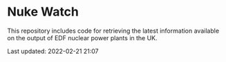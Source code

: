 # Nuke Watch

This repository includes code for retrieving the latest information available on the output of EDF nuclear power plants in the UK.

Last updated: 2022-02-21 21:07